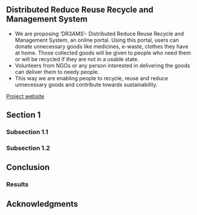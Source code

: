 ## Distributed Reduce Reuse Recycle and Management System

- We are proposing ‘DR3AMS’- Distributed Reduce Reuse Recycle and Management System, an online portal. Using this portal, users can donate unnecessary goods like medicines, e-waste, clothes they have at home. Those collected goods will be given to people who need them or will be recycled if they are not in a usable state. 
- Volunteers from NGOs or any person interested in delivering the goods can deliver them to needy people.
- This way we are enabling people to recycle, reuse and reduce unnecessary goods and contribute towards sustainability.  

[Project website](https://sample-project.s3-web.us-east.cloud-object-storage.appdomain.cloud/)

## Section 1


### Subsection 1.1


### Subsection 1.2


## Conclusion


### Results


## Acknowledgments

